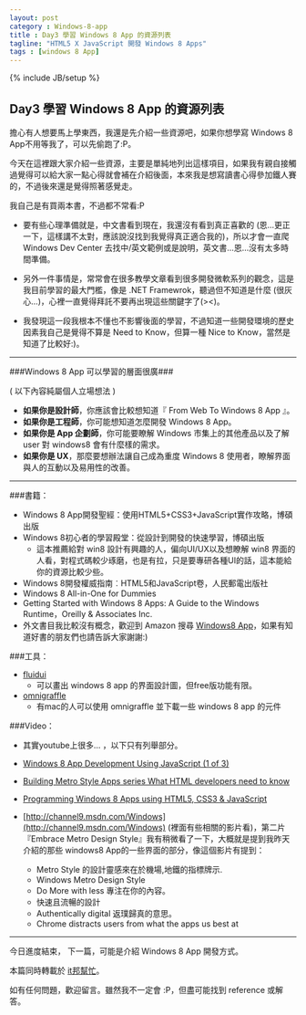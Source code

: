 ```yaml
---
layout: post
category : Windows-8-app
title : Day3 學習 Windows 8 App 的資源列表
tagline: "HTML5 X JavaScript 開發 Windows 8 Apps"
tags : [windows 8 App]
---
```

{% include JB/setup %}
## Day3 學習 Windows 8 App 的資源列表

擔心有人想要馬上學東西，我還是先介紹一些資源吧，如果你想學寫 Windows 8 App不用等我了，可以先偷跑了:P。

今天在這裡跟大家介紹一些資源，主要是單純地列出這樣項目，如果我有親自接觸過覺得可以給大家一點心得就會補在介紹後面，本來我是想寫讀書心得參加鐵人賽的，不過後來還是覺得照著感覺走。

我自己是有買兩本書，不過都不常看:P

* 要有些心理準備就是，中文書看到現在，我還沒有看到真正喜歡的 (恩…更正一下，這樣講不太對，應該說沒找到我覺得真正適合我的)，所以才會一直爬 Windows Dev Center 去找中/英文範例或是說明，英文書…恩…沒有太多時間準備。

* 另外一件事情是，常常會在很多教學文章看到很多開發微軟系列的觀念，這是我目前學習的最大門檻，像是 .NET Framewrok，聽過但不知道是什麼 (很灰心...)，心裡一直覺得拜託不要再出現這些關鍵字了(><)。

* 我發現這一段我根本不懂也不影響後面的學習，不過知道一些開發環境的歷史因素我自己是覺得不算是 Need to Know，但算一種 Nice to Know，當然是知道了比較好:)。

---

###Windows 8 App 可以學習的層面很廣###

( 以下內容純屬個人立場想法 )

* __如果你是設計師__，你應該會比較想知道『 From Web To Windows 8 App 』。
* __如果你是工程師__，你可能想知道怎麼開發 Windows 8 App。
* __如果你是 App 企劃師__，你可能要瞭解 Windows 市集上的其他產品以及了解 user 對 windows8 會有什麼樣的需求。
* __如果你是 UX__，那麼要想辦法讓自己成為重度 Windows 8 使用者，瞭解界面與人的互動以及易用性的改善。

---

###書籍：
* Windows 8 App開發聖經：使用HTML5+CSS3+JavaScript實作攻略，博碩出版
* Windows 8初心者的學習殿堂：從設計到開發的快速學習，博碩出版
	* 這本推薦給對 win8 設計有興趣的人，偏向UI/UX以及想瞭解 win8 界面的人看，對程式碼較少琢磨，也是有拉，只是要專研各種UI的話，這本能給你的資源比較少些。
* Windows 8開發權威指南︰HTML5和JavaScript卷，人民郵電出版社
* Windows 8 All-in-One for Dummies
* Getting Started with Windows 8 Apps: A Guide to the Windows Runtime，Oreilly & Associates Inc.
* 外文書目我比較沒有概念，歡迎到 Amazon 搜尋 [Windows8 App](http://www.amazon.com/s/ref=sr_nr_n_0?rh=n%3A283155%2Ck%3Awindows8+app&keywords=windows8+app&ie=UTF8&qid=1379415129&rnid=2941120011)，如果有知道好書的朋友們也請告訴大家謝謝:)


###工具：
* [fluidui](https://www.fluidui.com/editor/live/)
	* 可以畫出 windows 8  app 的界面設計圖，但free版功能有限。
* [omnigraffle](http://www.omnigroup.com/products/omnigraffle/)
	* 有mac的人可以使用 omnigraffle 並下載一些 windows 8 app 的元件

###Video：
* 其實youtube上很多… ，以下只有列舉部分。
* [Windows 8 App Development Using JavaScript (1 of 3) ](http://www.youtube.com/watch?v=lP7SSJSj1NM)
* [Building Metro Style Apps series What HTML developers need to know](http://www.youtube.com/watch?v=ULYWIg3XyHE)
* [Programming Windows 8 Apps using HTML5, CSS3 & JavaScript](http://www.youtube.com/watch?v=X3Kldqju_Jw)
* [http://channel9.msdn.com/Windows](http://channel9.msdn.com/Windows) (裡面有些相關的影片看)，第二片『Embrace Metro Design Style』我有稍微看了一下，大概就是提到我昨天介紹的那些 windows8 App的一些界面的部分，像這個影片有提到：
	
	* Metro Style 的設計靈感來在於機場,地鐵的指標牌示.
	* Windows Metro Design Style	
	* Do More with less 專注在你的內容。
	* 快速且流暢的設計
	* Authentically digital 返璞歸真的意思。 
	* Chrome distracts users from what the apps us best at


---


今日進度結束，
下一篇，可能是介紹 Windows 8 App 開發方式。

本篇同時轉載於 [it邦幫忙](http://ithelp.ithome.com.tw/question/10126693)。

如有任何問題，歡迎留言。雖然我不一定會 :P，但盡可能找到 reference 或解答。
